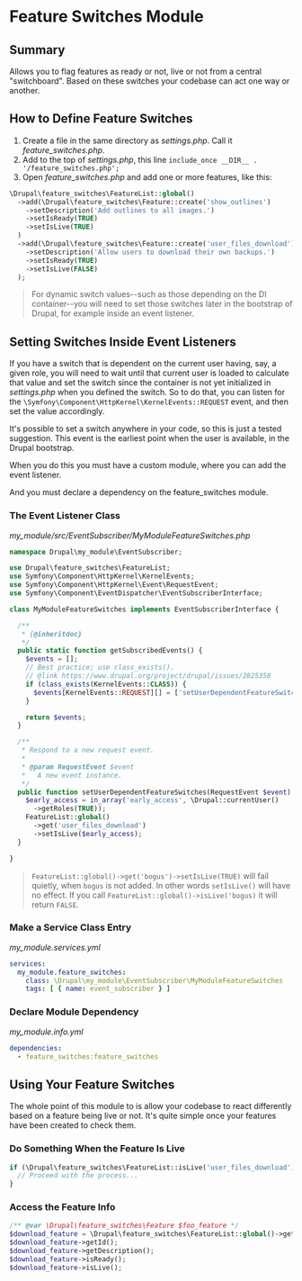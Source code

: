 # Feature Switches Module

## Summary

Allows you to flag features as ready or not, live or not from a central "switchboard". Based on these switches your codebase can act one way or another.

## How to Define Feature Switches

1. Create a file in the same directory as _settings.php_. Call it _feature\_switches.php_.
2. Add to the top of _settings.php_, this line `include_once __DIR__ . '/feature_switches.php';`
3. Open _feature\_switches.php_ and add one or more features, like this:

```php
\Drupal\feature_switches\FeatureList::global()
  ->add(\Drupal\feature_switches\Feature::create('show_outlines')
    ->setDescription('Add outlines to all images.')
    ->setIsReady(TRUE)
    ->setIsLive(TRUE)
  )
  ->add(\Drupal\feature_switches\Feature::create('user_files_download')
    ->setDescription('Allow users to download their own backups.')
    ->setIsReady(TRUE)
    ->setIsLive(FALSE)
  );
```

> For dynamic switch values--such as those depending on the DI container--you will need to set those switches later in the bootstrap of Drupal, for example inside an event listener.

## Setting Switches Inside Event Listeners

If you have a switch that is dependent on the current user having, say, a given role, you will need to wait until that current user is loaded to calculate that value and set the switch since the container is not yet initialized in _settings.php_ when you defined the switch. So to do that, you can listen for the `\Symfony\Component\HttpKernel\KernelEvents::REQUEST` event, and then set the value accordingly.

It's possible to set a switch anywhere in your code, so this is just a tested suggestion. This event is the earliest point when the user is available, in the Drupal bootstrap.

When you do this you must have a custom module, where you can add the event listener.

And you must declare a dependency on the feature_switches module.

### The Event Listener Class

_my\_module/src/EventSubscriber/MyModuleFeatureSwitches.php_

```php
namespace Drupal\my_module\EventSubscriber;

use Drupal\feature_switches\FeatureList;
use Symfony\Component\HttpKernel\KernelEvents;
use Symfony\Component\HttpKernel\Event\RequestEvent;
use Symfony\Component\EventDispatcher\EventSubscriberInterface;

class MyModuleFeatureSwitches implements EventSubscriberInterface {

  /**
   * {@inheritdoc}
   */
  public static function getSubscribedEvents() {
    $events = [];
    // Best practice; use class_exists().
    // @link https://www.drupal.org/project/drupal/issues/2825358
    if (class_exists(KernelEvents::CLASS)) {
      $events[KernelEvents::REQUEST][] = ['setUserDependentFeatureSwitches', 0];
    }

    return $events;
  }

  /**
   * Respond to a new request event.
   *
   * @param RequestEvent $event
   *   A new event instance.
   */
  public function setUserDependentFeatureSwitches(RequestEvent $event) {
    $early_access = in_array('early_access', \Drupal::currentUser()
      ->getRoles(TRUE));
    FeatureList::global()
      ->get('user_files_download')
      ->setIsLive($early_access);
  }

}
```

> `FeatureList::global()->get('bogus')->setIsLive(TRUE)` will fail quietly, when `bogus` is not added. In other words `setIsLive()` will have no effect. If you call `FeatureList::global()->isLive('bogus)` it will return `FALSE`.

### Make a Service Class Entry

_my\_module.services.yml_

```yaml
services:
  my_module.feature_switches:
    class: \Drupal\my_module\EventSubscriber\MyModuleFeatureSwitches
    tags: [ { name: event_subscriber } ]

```

### Declare Module Dependency

_my\_module.info.yml_

```yaml
dependencies:
  - feature_switches:feature_switches

```

## Using Your Feature Switches

The whole point of this module to is allow your codebase to react differently based on a feature being live or not. It's quite simple once your features have been created to check them.

### Do Something When the Feature Is Live

```php
if (\Drupal\feature_switches\FeatureList::isLive('user_files_download')) {
  // Proceed with the process...
}
```

### Access the Feature Info

```php
/** @var \Drupal\feature_switches\Feature $foo_feature */
$download_feature = \Drupal\feature_switches\FeatureList::global()->get('download');
$download_feature->getId();
$download_feature->getDescription();
$download_feature->isReady();
$download_feature->isLive();
```
